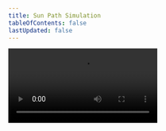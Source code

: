 ```yaml
---
title: Sun Path Simulation
tableOfContents: false
lastUpdated: false
---
```


<video controls>
  <source src="/tutorials/Sun Path Simulation.mp4" type="video/mp4" />
</video>
